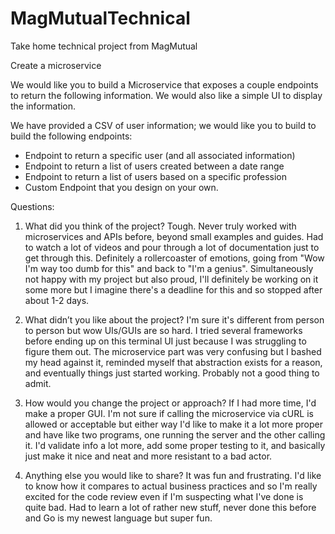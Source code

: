 # MagMutualTechnical
Take home technical project from MagMutual

Create a microservice

We would like you to build a Microservice that exposes a couple endpoints to return the
following information. We would also like a simple UI to display the information.

We have provided a CSV of user information; we would like you to build to build the following
endpoints:
- Endpoint to return a specific user (and all associated information)
- Endpoint to return a list of users created between a date range
- Endpoint to return a list of users based on a specific profession
- Custom Endpoint that you design on your own.



Questions:

1. What did you think of the project?
Tough. Never truly worked with microservices and APIs before, beyond small examples and guides. Had to watch a lot of videos and pour through a lot of documentation just to get through this. Definitely a rollercoaster of emotions, going from "Wow I'm way too dumb for this" and back to "I'm a genius". Simultaneously not happy with my project but also proud, I'll definitely be working on it some more but I imagine there's a deadline for this and so stopped after about 1-2 days.

2. What didn’t you like about the project?
I'm sure it's different from person to person but wow UIs/GUIs are so hard. I tried several frameworks before ending up on this terminal UI just because I was struggling to figure them out. The microservice part was very confusing but I bashed my head against it, reminded myself that abstraction exists for a reason, and eventually things just started working. Probably not a good thing to admit.

3. How would you change the project or approach?
If I had more time, I'd make a proper GUI. I'm not sure if calling the microservice via cURL is allowed or acceptable but either way I'd like to make it a lot more proper and have like two programs, one running the server and the other calling it. I'd validate info a lot more, add some proper testing to it, and basically just make it nice and neat and more resistant to a bad actor.

4. Anything else you would like to share?
It was fun and frustrating. I'd like to know how it compares to actual business practices and so I'm really excited for the code review even if I'm suspecting what I've done is quite bad. Had to learn a lot of rather new stuff, never done this before and Go is my newest language but super fun.
